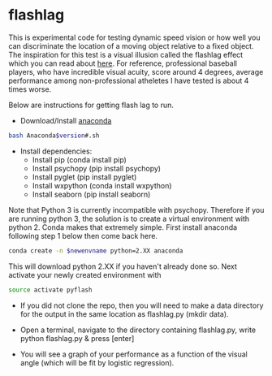 # flashlag
This is experimental code for testing dynamic speed vision or how well you can discriminate the location of a moving object relative to a fixed object. The inspiration for this test is a visual illusion called the flashlag effect which you can read about [here](https://en.wikipedia.org/wiki/Flash_lag_illusion). For reference, professional baseball players, who have incredible visual acuity, score around 4 degrees, average performance among non-professional atheletes I have tested is about 4 times worse.  

Below are instructions for getting flash lag to run. 

* Download/Install [anaconda](http://continuum.io/downloads)
```bash
bash Anaconda$version#.sh
```
* Install dependencies:
  * Install pip (conda install pip)
  * Install psychopy (pip install psychopy) 
  * Install pyglet (pip install pyglet)
  * Install wxpython (conda install wxpython)
  * Install seaborn (pip install seaborn) 
  
Note that Python 3 is currently incompatible with psychopy. Therefore if you are running python 3, the solution is to create a virtual environment with python 2. Conda makes that extremely simple. First install anaconda following step 1 below then come back here. 

```bash
conda create -n $newenvname python=2.XX anaconda 
```
This will download python 2.XX if you haven't already done so. Next activate your newly created environment with

```bash
source activate pyflash
```
  
* If you did not clone the repo, then you will need to make a data directory for the output in the same location as flashlag.py (mkdir data).

* Open a terminal, navigate to the directory containing flashlag.py, write python flashlag.py & press [enter]

* You will see a graph of your performance as a function of the visual angle (which will be fit by logistic regression).  

